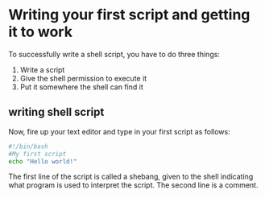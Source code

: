 # Writing your first script and getting it to work
To successfully write a shell script, you have to do three things:
1. Write a script
2. Give the shell permission to execute it
3. Put it somewhere the shell can find it

## writing shell script
Now, fire up your text editor and type in your first script as follows:
```bash
#!/bin/bash
#My first script
echo "Hello world!"
```
The first line of the script is called a shebang, given to the shell indicating what program is used to interpret the script.
The second line is a comment.
<!--stackedit_data:
eyJoaXN0b3J5IjpbLTE3MDIxMDMzMzYsODg4MDEzN119
-->